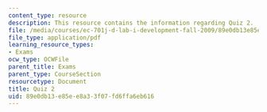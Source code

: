 ```yaml
---
content_type: resource
description: This resource contains the information regarding Quiz 2.
file: /media/courses/ec-701j-d-lab-i-development-fall-2009/89e0db13e85ee8a33f07fd6ffa6eb616_MITEC_701JF09_quiz2.pdf
file_type: application/pdf
learning_resource_types:
- Exams
ocw_type: OCWFile
parent_title: Exams
parent_type: CourseSection
resourcetype: Document
title: Quiz 2
uid: 89e0db13-e85e-e8a3-3f07-fd6ffa6eb616
---
```

